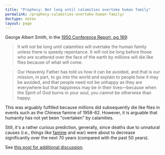 ```yaml
---
title: "Prophecy: Not long until calamities overtake human family"
permalink: /prophecy-calamities-overtake-human-family/
doctype: notes
layout: page
---
```


George Albert Smith, in the [1950 Conference Report, pg 169](https://archive.org/stream/conferencereport1950a#page/n169/mode/2up):

> It will not be long until calamities will overtake the human family unless there is speedy repentance. It will not be long before those who are scattered over the face of the earth by millions will die like flies because of what will come.

> Our Heavenly Father has told us how it can be avoided, and that is our mission, in part, to go into the world and explain to people how it may be avoided, and that people need not be unhappy as they are everywhere but that happiness may be in their lives—because when the Spirit of God burns in your soul, you cannot be otherwise than happy.

This was arguably fulfilled because millions did subsequently die like flies in events such as the Chinese famine of 1958-62.  However, it is arguable that humanity has not yet been "overtaken" by calamities.

Still, it's a rather curious prediction, generally, since deaths due to unnatural causes (i.e., things like [famine](https://ourworldindata.org/famines#the-number-of-famine-victims-by-decade-1860s-2000s-max-roserref) and war) were about to decrease significantly over the next 70 years (compared with the past 50 years).

See [this post for additional discussion](https://www.reddit.com/r/mormon/comments/arq4g4/either_the_world_speedily_repented_sometime_after/).
